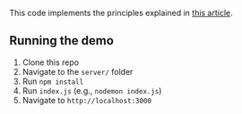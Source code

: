 This code implements the principles explained in [this article](https://auth0.com/blog/deploying-csp-in-spa/#Using---strict-dynamic---with-Nonces).

## Running the demo

1. Clone this repo
1. Navigate to the `server/` folder
1. Run `npm install`
1. Run `index.js` (e.g., `nodemon index.js`)
1. Navigate to `http://localhost:3000`